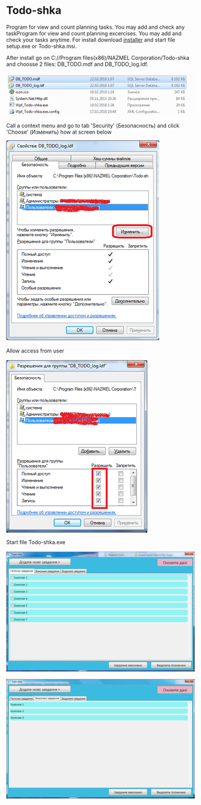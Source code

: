 # Todo-shka
Program for view and count planning tasks. You may add and check any taskProgram for view and count planning excercises. You may add and check your tasks anytime.
For install download [installer](https://github.com/NAZMEL/Todo-shka/tree/master/Install) and start file setup.exe or Todo-shka.msi.

After install go on C://Program files(x86)/NAZMEL Corporation/Todo-shka and choosse 2 files: DB_TODO.mdf and DB_TODO_log.ldf.</br>

![folder](https://github.com/NAZMEL/Todo-shka/blob/master/Images/4.png) </br>

Call a context menu and go to tab 'Security' (Безопасность) and click 'Choose' (Изменить) how at screen below </br>

![security](https://github.com/NAZMEL/Todo-shka/blob/master/Images/5.1.png)

Allow access from user </br></br>
![security](https://github.com/NAZMEL/Todo-shka/blob/master/Images/5.2.png) </br>

Start file Todo-shka.exe </br></br>
![todoshka](https://github.com/NAZMEL/Todo-shka/blob/master/Images/2.png)</br></br>
![todoshka](https://github.com/NAZMEL/Todo-shka/blob/master/Images/3.png) </br></br>

